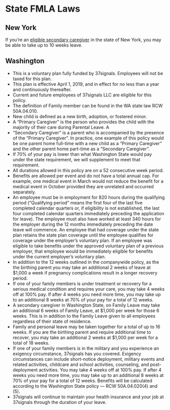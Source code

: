 # State FMLA Laws

## New York

If you’re an [eligible secondary caregiver](https://www.nysenate.gov/legislation/laws/WKC/201) in the state of New York, you may be able to take up to 10 weeks leave.

## Washington

* This is a voluntary plan fully funded by 37signals. Employees will not be taxed for this plan.
* This plan is effective April 1, 2019, and in effect for no less than a year and continuously thereafter.
* Current and future employees of 37signals LLC are eligible for this policy.
* The definition of Family member can be found in the WA state law RCW 50A.04.010.
* New child is defined as a new birth, adoption, or fostered minor.
* A “Primary Caregiver” is the person who provides the child with the majority of their care during Parental Leave. A
* “Secondary Caregiver” is a parent who is accompanied by the presence of the “Primary Caregiver”. In practice, one example of this policy would be one parent home full-time with a new child as a “Primary Caregiver” and the other parent home part-time as a “Secondary Caregiver”.
* If 70% of your pay is lower than what Washington State would pay under the state requirement, we will supplement to meet that requirement.
* All durations allowed in this policy are on a 52 consecutive week period.
* Benefits are allowed per event and do not have a total annual cap. For example, one medical event in March would not reduce the benefit for a medical event in October provided they are unrelated and occurred separately.
* An employee must be in employment for 820 hours during the qualifying period (“Qualifying period” means the first four of the last five completed calendar quarters or, if eligibility is not established, the last four completed calendar quarters immediately preceding the application for leave). The employee must also have worked at least 340 hours for the employer during the 12 months immediately preceding the date leave will commence. An employee that had coverage under the state plan retains the state plan coverage until the employee qualifies for coverage under the employer’s voluntary plan. If an employee was eligible to take benefits under the approved voluntary plan of a previous employer, that employee would be immediately eligible for benefits under the current employer’s voluntary plan.
* In addition to the 12 weeks outlined in the companywide policy, as the the birthing parent you may take an additional 2 weeks of leave at $1,000 a week if pregnancy complications result in a longer recovery period.
* If one of your family members is under treatment or recovery for a serious medical condition and requires your care, you may take 4 weeks off at 100% pay. If after 4 weeks you need more time, you may take up to an additional 8 weeks at 70% of your pay for a total of 12 weeks.
* A secondary caregiver in Washington State, on Family Leave may take an additional 6 weeks of Family Leave, at $1,000 per week for those 6 weeks. This is in addition to the Family Leave given to all employees regardless of their state of residence.
* Family and personal leave may be taken together for a total of up to 16 weeks. If you are the birthing parent and require additional time to recover, you may take an additional 2 weeks at $1,000 per week for a total of 18 weeks.
* If one of your family members is in the military and you experience an exigency circumstance, 37signals has you covered. Exigency circumstances can include short-notice deployment, military events and related activities, childcare and school activities, counseling, and post- deployment activities. You may take 4 weeks off at 100% pay. If after 4 weeks you need more time, you may take up to an additional 8 weeks at 70% of your pay for a total of 12 weeks. Benefits will be calculated according to the Washington State policy — RCW 50A.04.020(4) and (5).
* 37signals will continue to maintain your health insurance and your job at 37signals through the duration of your leave.
